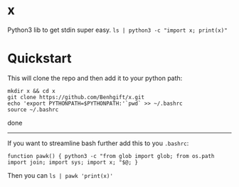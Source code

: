 # x
Python3 lib to get stdin super easy. `ls | python3 -c "import x; print(x)" `

# Quickstart

This will clone the repo and then add it to your python path: 

    mkdir x && cd x
    git clone https://github.com/Benhgift/x.git
    echo 'export PYTHONPATH=$PYTHONPATH:'`pwd` >> ~/.bashrc
    source ~/.bashrc
    
done
    
--- 

If you want to streamline bash further add this to you `.bashrc`:

    function pawk() { python3 -c "from glob import glob; from os.path import join; import sys; import x; "$@; }

Then you can `ls | pawk 'print(x)'`
